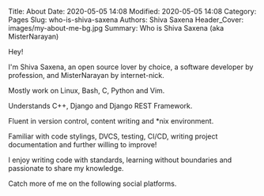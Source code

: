Title: About
Date: 2020-05-05 14:08
Modified: 2020-05-05 14:08 
Category: Pages
Slug: who-is-shiva-saxena 
Authors: Shiva Saxena
Header_Cover: images/my-about-me-bg.jpg
Summary: Who is Shiva Saxena (aka MisterNarayan)

Hey!

I'm Shiva Saxena, an open source lover by choice, a software developer by profession, and MisterNarayan by internet-nick.

Mostly work on Linux, Bash, C, Python and Vim.

Understands C++, Django and Django REST Framework.

Fluent in version control, content writing and *nix environment.

Familiar with code stylings, DVCS, testing, CI/CD, writing project documentation and further willing to improve!

I enjoy writing code with standards, learning without boundaries and passionate to share my knowledge.

Catch more of me on the following social platforms.
